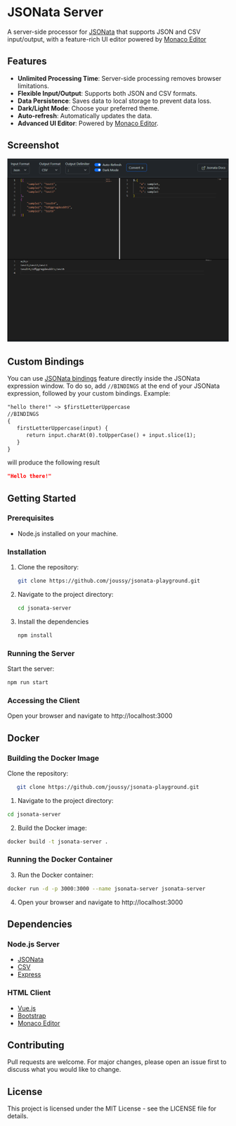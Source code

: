 # JSONata Server
A server-side processor for [JSONata](https://github.com/jsonata-js/jsonata) that supports JSON and CSV input/output, with a feature-rich UI editor powered by [Monaco Editor](https://github.com/microsoft/monaco-editor)

## Features
- **Unlimited Processing Time**: Server-side processing removes browser limitations.
- **Flexible Input/Output**: Supports both JSON and CSV formats.
- **Data Persistence**: Saves data to local storage to prevent data loss.
- **Dark/Light Mode**: Choose your preferred theme.
- **Auto-refresh**: Automatically updates the data.
- **Advanced UI Editor**: Powered by [Monaco Editor](https://github.com/microsoft/monaco-editor).

## Screenshot
![Preview](assets/screenshot.png)

## Custom Bindings
You can use [JSONata bindings](https://docs.jsonata.org/embedding-extending#expressionevaluateinput-bindings-callback) feature directly inside the JSONata expression window.
To do so, add `//BINDINGS` at the end of your JSONata expression, followed by your custom bindings.
Example:
```
"hello there!" ~> $firstLetterUppercase
//BINDINGS
{
   firstLetterUppercase(input) {
      return input.charAt(0).toUpperCase() + input.slice(1);
   }
}
```
will produce the following result
```json
"Hello there!"
```

## Getting Started

### Prerequisites
- Node.js installed on your machine.

### Installation
1. Clone the repository:
   ```sh
   git clone https://github.com/joussy/jsonata-playground.git
   ```
2. Navigate to the project directory:
   ```sh
   cd jsonata-server
   ```
3. Install the dependencies
   ```sh
   npm install
   ```

### Running the Server
Start the server:
   ```sh
   npm run start
   ```
### Accessing the Client
Open your browser and navigate to http://localhost:3000

## Docker
### Building the Docker Image
Clone the repository:
```sh
   git clone https://github.com/joussy/jsonata-playground.git
```
1. Navigate to the project directory:
```sh
cd jsonata-server
```
2. Build the Docker image:
```sh
docker build -t jsonata-server .
```
### Running the Docker Container
3. Run the Docker container:
```sh
docker run -d -p 3000:3000 --name jsonata-server jsonata-server
```
4. Open your browser and navigate to http://localhost:3000

## Dependencies

### Node.js Server
- [JSONata](https://github.com/jsonata-js/jsonata)
- [CSV](https://github.com/adaltas/node-csv/)
- [Express](https://github.com/expressjs/express)

### HTML Client
- [Vue.js](https://vuejs.org/)
- [Bootstrap](https://getbootstrap.com/)
- [Monaco Editor](https://github.com/microsoft/monaco-editor)

## Contributing
Pull requests are welcome. For major changes, please open an issue first to discuss what you would like to change.

## License
This project is licensed under the MIT License - see the LICENSE file for details.

